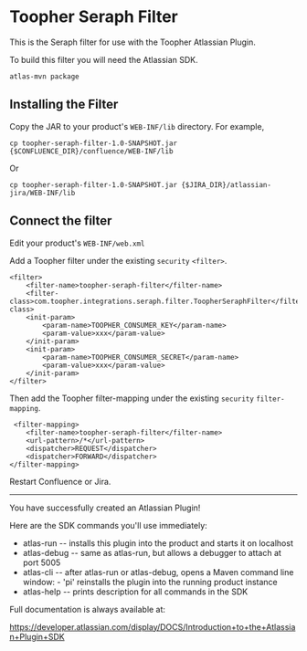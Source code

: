 # Toopher Seraph Filter

This is the Seraph filter for use with the Toopher Atlassian Plugin.

To build this filter you will need the Atlassian SDK.

    atlas-mvn package

## Installing the Filter
Copy the JAR to your product's `WEB-INF/lib` directory. For example,

    cp toopher-seraph-filter-1.0-SNAPSHOT.jar {$CONFLUENCE_DIR}/confluence/WEB-INF/lib

Or

    cp toopher-seraph-filter-1.0-SNAPSHOT.jar {$JIRA_DIR}/atlassian-jira/WEB-INF/lib

## Connect the filter
Edit your product's `WEB-INF/web.xml`

Add a Toopher filter under the existing `security` `<filter>`.

    <filter>
        <filter-name>toopher-seraph-filter</filter-name>
        <filter-class>com.toopher.integrations.seraph.filter.ToopherSeraphFilter</filter-class>
        <init-param>
            <param-name>TOOPHER_CONSUMER_KEY</param-name>
            <param-value>xxx</param-value>
        </init-param>
        <init-param>
            <param-name>TOOPHER_CONSUMER_SECRET</param-name>
            <param-value>xxx</param-value>
        </init-param>
    </filter>

Then add the Toopher filter-mapping under the existing `security`
`filter-mapping`.

     <filter-mapping>
        <filter-name>toopher-seraph-filter</filter-name>
        <url-pattern>/*</url-pattern>
        <dispatcher>REQUEST</dispatcher>
        <dispatcher>FORWARD</dispatcher>
    </filter-mapping>

Restart Confluence or Jira.

---

You have successfully created an Atlassian Plugin!

Here are the SDK commands you'll use immediately:

* atlas-run   -- installs this plugin into the product and starts it on localhost
* atlas-debug -- same as atlas-run, but allows a debugger to attach at port 5005
* atlas-cli   -- after atlas-run or atlas-debug, opens a Maven command line window:
                 - 'pi' reinstalls the plugin into the running product instance
* atlas-help  -- prints description for all commands in the SDK

Full documentation is always available at:

https://developer.atlassian.com/display/DOCS/Introduction+to+the+Atlassian+Plugin+SDK
